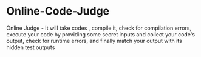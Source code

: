 # Online-Code-Judge
Online Judge - It will take codes , compile it, check for compilation errors, execute your code by providing some secret inputs and collect your code's output, check for runtime errors, and finally match your output with its hidden test outputs
